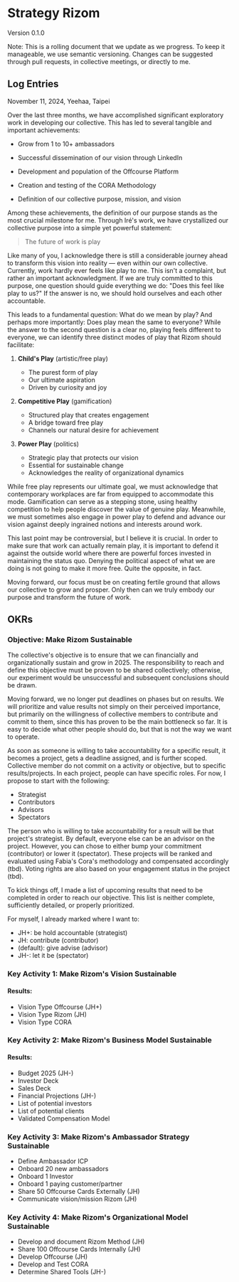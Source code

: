 # Strategy Rizom

Version 0.1.0

Note: This is a rolling document that we update as we progress. To keep it manageable, we use semantic versioning. Changes can be suggested through pull requests, in collective meetings, or directly to me.


## Log Entries

November 11, 2024, Yeehaa, Taipei

Over the last three months, we have accomplished significant exploratory work in developing our collective. This has led to several tangible and important achievements:

- Grow from 1 to 10+ ambassadors

- Successful dissemination of our vision through LinkedIn

- Development and population of the Offcourse Platform

- Creation and testing of the CORA Methodology

- Definition of our collective purpose, mission, and vision

Among these achievements, the definition of our purpose stands as the most crucial milestone for me. Through Iré's work, we have crystallized our collective purpose into a simple yet powerful statement:

> The future of work is play

Like many of you, I acknowledge there is still a considerable journey ahead to transform this vision into reality — even within our own collective. Currently, work hardly ever feels like play to me. This isn't a complaint, but rather an important acknowledgment. If we are truly committed to this purpose, one question should guide everything we do: "Does this feel like play to us?" If the answer is no, we should hold ourselves and each other accountable.

This leads to a fundamental question: What do we mean by play? And perhaps more importantly: Does play mean the same to everyone? While the answer to the second question is a clear no, playing feels different to everyone, we can identify three distinct modes of play that Rizom should facilitate:

1. **Child's Play** (artistic/free play)
   - The purest form of play
   - Our ultimate aspiration
   - Driven by curiosity and joy

2. **Competitive Play** (gamification)
   - Structured play that creates engagement
   - A bridge toward free play
   - Channels our natural desire for achievement

3. **Power Play** (politics)
   - Strategic play that protects our vision
   - Essential for sustainable change
   - Acknowledges the reality of organizational dynamics

While free play represents our ultimate goal, we must acknowledge that contemporary workplaces are far from equipped to accommodate this mode. Gamification can serve as a stepping stone, using healthy competition to help people discover the value of genuine play. Meanwhile, we must sometimes also engage in power play to defend and advance our vision against deeply ingrained notions and interests around work.

This last point may be controversial, but I believe it is crucial. In order to make sure that work can actually remain play, it is important to defend it against the outside world where there are powerful forces invested in maintaining the status quo. Denying the political aspect of what we are doing is not going to make it more free. Quite the opposite, in fact.

Moving forward, our focus must be on creating fertile ground that allows our collective to grow and prosper. Only then can we truly embody our purpose and transform the future of work.


## OKRs

### Objective: Make Rizom Sustainable

The collective's objective is to ensure that we can financially and organizationally sustain and grow in 2025. The responsibility to reach and define this objective must be proven to be shared collectively; otherwise, our experiment would be unsuccessful and subsequent conclusions should be drawn.

Moving forward, we no longer put deadlines on phases but on results.  We will prioritize and value results not simply on their perceived importance, but primarily on the willingness of collective members to contribute and commit to them, since this has proven to be the main bottleneck so far. It is easy to decide what other people should do, but that is not the way we want to operate.

As soon as someone is willing to take accountability for a specific result, it becomes a project, gets a deadline assigned, and is further scoped. Collective member do not commit on a activity or objective, but to specific results/projects. In each project, people can have specific roles. For now, I propose to start with the following:

+ Strategist 
+ Contributors
+ Advisors
+ Spectators

The person who is willing to take accountability for a result will be that project's strategist. By default, everyone else can be an advisor on the project. However, you can chose to either bump your commitment (contributor) or lower it (spectator). These projects will be ranked and evaluated using Fabia's Cora's methodology and compensated accordingly (tbd). Voting rights are also based on your engagement status in the project (tbd).

To kick things off, I made a list of upcoming results that need to be completed in order to reach our objective. This list is neither complete, sufficiently detailed, or properly prioritized. 

For myself, I already marked where I want to: 

+ JH+: be hold accountable (strategist)
+ JH: contribute (contributor)
+ (default): give advise (advisor)
+ JH-: let it be (spectator)


### Key Activity 1: Make Rizom's Vision Sustainable

#### Results:

+ Vision Type Offcourse (JH+)
+ Vision Type Rizom (JH)
+ Vision Type CORA 


### Key Activity 2: Make Rizom's Business Model Sustainable

#### Results:

+ Budget 2025 (JH-)
+ Investor Deck 
+ Sales Deck 
+ Financial Projections (JH-)
+ List of potential investors 
+ List of potential clients 
+ Validated Compensation Model 


### Key Activity 3: Make Rizom's Ambassador Strategy Sustainable

+ Define Ambassador ICP
+ Onboard 20 new ambassadors
+ Onboard 1 Investor 
+ Onboard 1 paying customer/partner
+ Share 50 Offcourse Cards Externally (JH)
+ Communicate vision/mission Rizom (JH)


### Key Activity 4: Make Rizom's Organizational Model Sustainable

+ Develop and document Rizom Method (JH)
+ Share 100 Offcourse Cards Internally (JH)
+ Develop Offcourse (JH)
+ Develop and Test CORA 
+ Determine Shared Tools (JH-)
